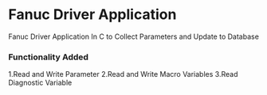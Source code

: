 # Fanuc Driver Application
Fanuc Driver Application In C to Collect Parameters and Update to Database


### Functionality Added 

1.Read and Write Parameter
2.Read and Write Macro Variables
3.Read Diagnostic Variable
